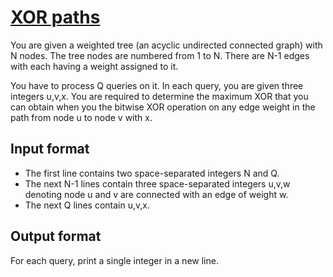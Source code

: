 # [XOR paths][link]

You are given a weighted tree (an acyclic undirected connected graph) with N nodes. The tree nodes are numbered from 1 to N. There are N-1 edges with each having a weight assigned to it.

You have to process Q queries on it. In each query, you are given three integers u,v,x. You are required to determine the maximum XOR that you can obtain when you the bitwise XOR operation on any edge weight in the path from node u to node v with x.

## Input format

- The first line contains two space-separated integers N and Q.
- The next N-1 lines contain three space-separated integers u,v,w denoting node u and v are connected with an edge of weight w.
- The next Q lines contain u,v,x.

## Output format

For each query, print a single integer in a new line.

[link]: https://www.hackerearth.com/practice/data-structures/advanced-data-structures/trie-keyword-tree/practice-problems/algorithm/xor-path-1-f7009db6/
